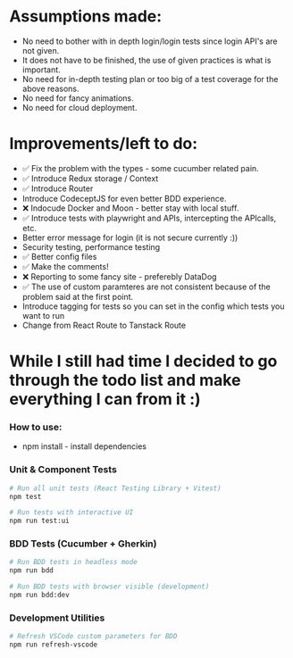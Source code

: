 # Assumptions made:
   - No need to bother with in depth login/login tests since login API's are not given. 
   - It does not have to be finished, the use of given practices is what is important.
   - No need for in-depth testing plan or too big of a test coverage for the above reasons.
   - No need for fancy animations.
   - No need for cloud deployment.

# Improvements/left to do:
   - ✅ Fix the problem with the types - some cucumber related pain.
   - ✅ Introduce Redux storage / Context
   - ✅ Introduce Router
   - Introduce CodeceptJS for even better BDD experience.
   - ❌ Indocude Docker and Moon - better stay with local stuff.
   - ✅ Introduce tests with playwright and APIs, intercepting the APIcalls, etc. 
   - Better error message for login (it is not secure currently :))
   - Security testing, performance testing
   - ✅ Better config files
   - ✅ Make the comments!
   - ❌ Reporting to some fancy site - preferebly DataDog
   - ✅ The use of custom paramteres are not consistent because of the problem said at the first point.
   - Introduce tagging for tests so you can set in the config which tests you want to run
   - Change from React Route to Tanstack Route

# While I still had time I decided to go through the todo list and make everything I can from it :)

### How to use:

- npm install - install dependencies

### Unit & Component Tests
```bash
# Run all unit tests (React Testing Library + Vitest)
npm test

# Run tests with interactive UI
npm run test:ui
```

### BDD Tests (Cucumber + Gherkin)
```bash
# Run BDD tests in headless mode
npm run bdd

# Run BDD tests with browser visible (development)
npm run bdd:dev

```

### Development Utilities
```bash
# Refresh VSCode custom parameters for BDD
npm run refresh-vscode
```
